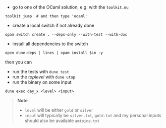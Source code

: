 - go to one of the OCaml solution, e.g. with the `toolkit.nu`
```nushell
toolkit jump  # and then type 'ocaml'
```
- create a local switch if not already done
```nushell
opam switch create . --deps-only --with-test --with-doc
```
- install all dependencies to the switch
```nushell
open dune-deps | lines | opam install $in -y
```

then you can
- run the tests with `dune test`
- run the _toplevel_ with `dune utop`
- run the binary on some input
```nushell
dune exec day_x <level> <input>
```
> **Note**
> - `level` will be either `gold` or `silver`
> - `input` will typically be `silver.txt`, `gold.txt` and my personal inputs should also be available `amtoine.txt`
